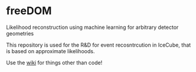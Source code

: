 # freeDOM

Likelihood reconstruction using machine learning for arbitrary detector geometries

This repository is used for the R&D for event recosntrcution in IceCube, that is based on approximate likelihoods.

Use the [wiki](https://github.com/philippeller/freeDOM/wiki) for things other than code!
